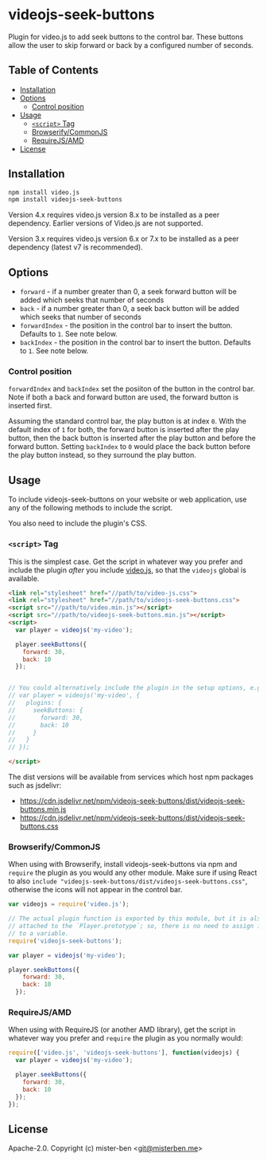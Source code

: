 # videojs-seek-buttons

Plugin for video.js to add seek buttons to the control bar. These buttons allow the user to skip forward or back by a configured number of seconds.

## Table of Contents

<!-- START doctoc generated TOC please keep comment here to allow auto update -->
<!-- DON'T EDIT THIS SECTION, INSTEAD RE-RUN doctoc TO UPDATE -->


- [Installation](#installation)
- [Options](#options)
  - [Control position](#control-position)
- [Usage](#usage)
  - [`<script>` Tag](#script-tag)
  - [Browserify/CommonJS](#browserifycommonjs)
  - [RequireJS/AMD](#requirejsamd)
- [License](#license)

<!-- END doctoc generated TOC please keep comment here to allow auto update -->
## Installation

```sh
npm install video.js
npm install videojs-seek-buttons
```

Version 4.x requires video.js version 8.x to be installed as a peer dependency. Earlier versions of Video.js are not supported.

Version 3.x requires video.js version 6.x or 7.x to be installed as a peer dependency (latest v7 is recommended).

## Options

- `forward` - if a number greater than 0, a seek forward button will be added which seeks that number of seconds
- `back` - if a number greater than 0, a seek back button will be added which seeks that number of seconds
- `forwardIndex` - the position in the control bar to insert the button. Defaults to `1`. See note below.
- `backIndex` - the position in the control bar to insert the button. Defaults to `1`. See note below.

### Control position

`forwardIndex` and `backIndex` set the posiiton of the button in the control bar. Note if both a back and forward button are used, the forward button is inserted first.

Assuming the standard control bar, the play button is at index `0`. With the default index of `1` for both, the forward button is inserted after the play button, then the back button is inserted after the play button and before the forward button. Setting `backIndex` to `0` would place the back button before the play button instead, so they surround the play button.

## Usage

To include videojs-seek-buttons on your website or web application, use any of the following methods to include the script.

You also need to include the plugin's CSS.

### `<script>` Tag

This is the simplest case. Get the script in whatever way you prefer and include the plugin _after_ you include [video.js][videojs], so that the `videojs` global is available.

```html
<link rel="stylesheet" href="//path/to/video-js.css">
<link rel="stylesheet" href="//path/to/videojs-seek-buttons.css">
<script src="//path/to/video.min.js"></script>
<script src="//path/to/videojs-seek-buttons.min.js"></script>
<script>
  var player = videojs('my-video');

  player.seekButtons({
    forward: 30,
    back: 10
  });


// You could alternatively include the plugin in the setup options, e.g.
// var player = videojs('my-video', {
//   plugins: {
//     seekButtons: {
//       forward: 30,
//       back: 10
//     }
//   }
// });

</script>
```

The dist versions will be available from services which host npm packages such as jsdelivr:

* https://cdn.jsdelivr.net/npm/videojs-seek-buttons/dist/videojs-seek-buttons.min.js
* https://cdn.jsdelivr.net/npm/videojs-seek-buttons/dist/videojs-seek-buttons.css

### Browserify/CommonJS

When using with Browserify, install videojs-seek-buttons via npm and `require` the plugin as you would any other module.
Make sure if using React to also `include "videojs-seek-buttons/dist/videojs-seek-buttons.css"`, otherwise the icons will not appear in the control bar.

```js
var videojs = require('video.js');

// The actual plugin function is exported by this module, but it is also
// attached to the `Player.prototype`; so, there is no need to assign it
// to a variable.
require('videojs-seek-buttons');

var player = videojs('my-video');

player.seekButtons({
    forward: 30,
    back: 10
  });
```

### RequireJS/AMD

When using with RequireJS (or another AMD library), get the script in whatever way you prefer and `require` the plugin as you normally would:

```js
require(['video.js', 'videojs-seek-buttons'], function(videojs) {
  var player = videojs('my-video');

  player.seekButtons({
    forward: 30,
    back: 10
  });
});
```

## License

Apache-2.0. Copyright (c) mister-ben &lt;git@misterben.me&gt;


[videojs]: http://videojs.com/
